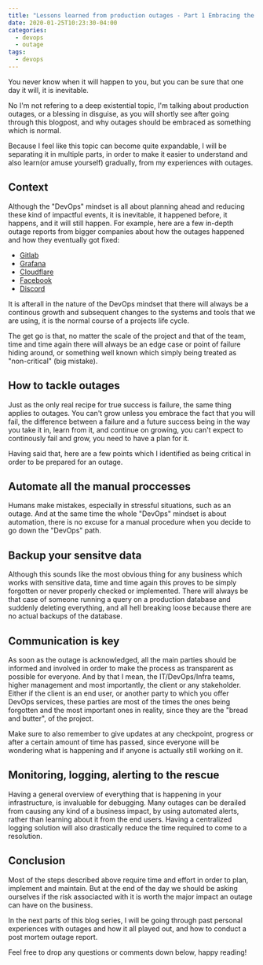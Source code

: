 ```yaml
---
title: "Lessons learned from production outages - Part 1 Embracing the outage"
date: 2020-01-25T10:23:30-04:00
categories:
  - devops
  - outage
tags:
  - devops
---
```


You never know when it will happen to you, but you can be sure that one day it will, it is inevitable.

No I'm not refering to a deep existential topic, I'm talking about production outages, or a blessing in disguise, as you will shortly see after going through this blogpost, and why outages should be embraced as something which is normal.

Because I feel like this topic can become quite expandable, I will be separating it in multiple parts, in order to make it easier to understand and also learn(or amuse yourself) gradually, from my experiences with outages.

## Context

Although the "DevOps" mindset is all about planning ahead and reducing these kind of impactful events, it is inevitable, it happened before, it happens, and it will still happen. For example, here are a few in-depth outage reports from bigger companies about how the outages happened and how they eventually got fixed:

* [Gitlab][gitlab] 
* [Grafana][grafana]
* [Cloudflare][cloudflare]
* [Facebook][facebook]
* [Discord][discord]

It is afterall in the nature of the DevOps mindset that there will always be a continous growth and subsequent changes to the systems and tools that we are using, it is the normal course of a projects life cycle.

The get go is that, no matter the scale of the project and that of the team, time and time again there will always be an edge case or point of failure hiding around, or something well known which simply being treated as "non-critical" (big mistake).


## How to tackle outages

Just as the only real recipe for true success is failure, the same thing applies to outages. You can't grow unless you embrace the fact that you will fail, the difference between a failure and a future success being in the way you take it in, learn from it, and continue on growing, you can't expect to continously fail and grow, you need to have a plan for it.

Having said that, here are a few points which I identified as being critical in order to be prepared for an outage.

## Automate all the manual proccesses

Humans make mistakes, especially in stressful situations, such as an outage. And at the same time the whole "DevOps" mindset is about automation, there is no excuse for a manual procedure when you decide to go down the "DevOps" path.

## Backup your sensitve data

Although this sounds like the most obvious thing for any business which works with sensitive data, time and time again this proves to be simply forgotten or never properly checked or implemented. There will always be that case of someone running a query on a production database and suddenly deleting everything, and all hell breaking loose because there are no actual backups of the database.

## Communication is key

As soon as the outage is acknowledged, all the main parties should be informed and involved in order to make the process as transparent as possible for everyone. And by that I mean, the IT/DevOps/Infra teams, higher management and most importantly, the client or any stakeholder. Either if the client is an end user, or another party to which you offer DevOps services, these parties are most of the times the ones being forgotten and the most important ones in reality, since they are the "bread and butter", of the project.

Make sure to also remember to give updates at any checkpoint, progress or after a certain amount of time has passed, since everyone will be wondering what is happening and if anyone is actually still working on it.

## Monitoring, logging, alerting to the rescue

Having a general overview of everything that is happening in your infrastructure, is invaluable for debugging. Many outages can be derailed from causing any kind of a business impact, by using automated alerts, rather than learning about it from the end users. Having a centralized logging solution will also drastically reduce the time required to come to a resolution.

## Conclusion

Most of the steps described above require time and effort in order to plan, implement and maintain. But at the end of the day we should be asking ourselves if the risk associacted with it is worth the major impact an outage can have on the business.

In the next parts of this blog series, I will be going through past personal experiences with outages and how it all played out, and how to conduct a post mortem outage report.

Feel free to drop any questions or comments down below, happy reading!


[gitlab]: https://about.gitlab.com/blog/2017/02/10/postmortem-of-database-outage-of-january-31/
[grafana]: https://grafana.com/blog/2020/01/23/how-a-gcp-persistent-disk-incident-snowballed-into-a-23-hour-outage-and-taught-us-some-important-lessons/
[cloudflare]: https://blog.cloudflare.com/details-of-the-cloudflare-outage-on-july-2-2019/
[facebook]: https://blog.thousandeyes.com/facebook-outage-deep-dive/
[discord]: https://status.discordapp.com/incidents/dj3l6lw926kl